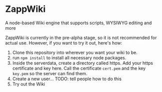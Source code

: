# ZappWiki
A node-based Wiki engine that supports scripts, WYSIWYG editing and more 

ZappWiki is currently in the pre-alpha stage, so it is not recommended for actual use. However, if you want to try it out, here's how:

1. Clone this repository into wherever you want your wiki to be.
2. run `npm install` to install all necessary node packages.
3. Inside the serverdata, create a directory called https. Add your https certificate and key here. Call the certificate `cert.pem` and the key `key.pem` so the server can find them.
4. Create a new user... TODO: tell people how to do this
5. Try out the Wiki

